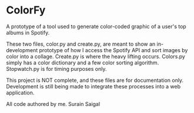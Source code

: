 # ColorFy
A prototype of a tool used to generate color-coded graphic of a user's top albums in Spotify.

These two files, color.py and create.py, are meant to show an in-development prototype of how I access the Spotify API and sort images by color into a collage.
Create.py is where the heavy lifting occurs. Colors.py simply has a color dictionary and a few color sorting algorithm. Stopwatch.py is for timing purposes only.

This project is NOT complete, and these files are for documentation only. Development is still being made to integrate these processes into a web application.

All code authored by me.
Surain Saigal


